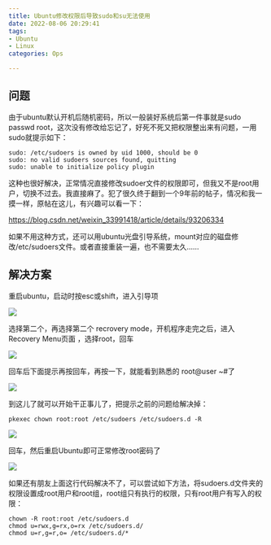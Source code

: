 ```yaml
---
title: Ubuntu修改权限后导致sudo和su无法使用
date: 2022-08-06 20:29:41
tags: 
- Ubuntu
- Linux
categories: Ops

---
```


<!-- more -->

## 问题

由于ubuntu默认开机后随机密码，所以一般装好系统后第一件事就是sudo passwd root，这次没有修改给忘记了，好死不死又把权限整出来有问题，一用sudo就提示如下：

```
sudo: /etc/sudoers is owned by uid 1000, should be 0
sudo: no valid sudoers sources found, quitting
sudo: unable to initialize policy plugin
```

这种也很好解决，正常情况直接修改sudoer文件的权限即可，但我又不是root用户，切换不过去。我直接麻了。犯了很久终于翻到一个9年前的帖子，情况和我一摸一样，原帖在这儿，有兴趣可以看一下：

https://blog.csdn.net/weixin_33991418/article/details/93206334

 

如果不用这种方式，还可以用ubuntu光盘引导系统，mount对应的磁盘修改/etc/sudoers文件。或者直接重装一遍，也不需要太久……

## 解决方案

重启ubuntu，启动时按esc或shift，进入引导项

![](https://blog-cnd-1307088890.cos.ap-guangzhou.myqcloud.com/20220806203018.png)

 

 

选择第二个，再选择第二个 recrovery mode，开机程序走完之后，进入Recovery Menu页面 ，选择root，回车

![](https://blog-cnd-1307088890.cos.ap-guangzhou.myqcloud.com/20220806203031.png)

 

 

回车后下面提示再按回车，再按一下，就能看到熟悉的 root@user ~#了

![](https://blog-cnd-1307088890.cos.ap-guangzhou.myqcloud.com/20220806203041.png)

 

 

到这儿了就可以开始干正事儿了，把提示之前的问题给解决掉：

```
pkexec chown root:root /etc/sudoers /etc/sudoers.d -R
```

![](https://blog-cnd-1307088890.cos.ap-guangzhou.myqcloud.com/20220806203125.png)

 

 

回车，然后重启Ubuntu即可正常修改root密码了

![](https://blog-cnd-1307088890.cos.ap-guangzhou.myqcloud.com/20220806203149.png)

 

 如果还有朋友上面这行代码解决不了，可以尝试如下方法，将sudoers.d文件夹的权限设置成root用户和root组，root组只有执行的权限，只有root用户有写入的权限：

```
chown -R root:root /etc/sudoers.d
chmod u=rwx,g=rx,o=rx /etc/sudoers.d/
chmod u=r,g=r,o= /etc/sudoers.d/*
```

